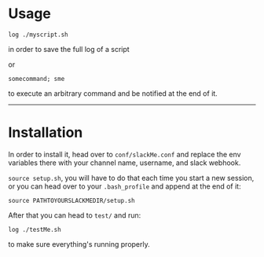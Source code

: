 # Usage

```
log ./myscript.sh
```
in order to save the full log of a script

or

```
somecommand; sme
```
to execute an arbitrary command and be notified at the end of it.

---

# Installation

In order to install it, head over to `conf/slackMe.conf` and replace the env variables there with your channel name, username, and slack webhook.

`source setup.sh`, you will have to do that each time you start a new session, or you can head over to your `.bash_profile` and append at the end of it:
```
source PATHTOYOURSLACKMEDIR/setup.sh
```

After that you can head to `test/` and run:
```
log ./testMe.sh
```
to make sure everything's running properly.